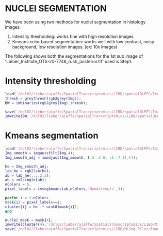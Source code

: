 
# NUCLEI SEGMENTATION

We have been using two methods for nuclei segmentation in histology images.
1) Intensity thesholding: works fine with high resolution images 
2) Kmeans color based segmentation: works well with low contrast, noisy background, low resolution images. (ex: 10x images)

The following shows both the segmentations for the 1st sub image of 'Lieber_Institute_OTS-20-7748_rush_posterior.tif' used is Step1.

# Intensity thresholding
```matlab
load('/dcl02/lieber/ajaffe/SpatialTranscriptomics/LIBD/spatialDLPFC/Images/Liebert_Institute_OTS-20-7748_rush_posterior_1.mat') %loads the image data variable Img
thresh = greythresh(rgb2grey(Img));
BW = imbinarize(rgb2grey(Img),thresh);

save('/dcl02/lieber/ajaffe/SpatialTranscriptomics/LIBD/spatialDLPFC/Images/Liebert_Institute_OTS-20-7748_rush_posterior_1_nucleisegmentation.mat','BW')
imwrite(BW,'/dcl02/lieber/ajaffe/SpatialTranscriptomics/LIBD/spatialDLPFC/Images/Liebert_Institute_OTS-20-7748_rush_posterior_1_nucleisegmentation.tif')
```
# Kmeans segmentation

```matlab
load('/dcl02/lieber/ajaffe/SpatialTranscriptomics/LIBD/spatialDLPFC/Images/Liebert_Institute_OTS-20-7748_rush_posterior_1.mat')
Img_smooth = imgaussfilt(Img,4);
Img_smooth_adj = imadjust(Img_smooth, [.2 .3 0; .6 .7 1],[]);

he = Img_smooth_adj;
lab_he = rgb2lab(he);
ab = lab_he(:,:,2:3);
ab = im2single(ab);
nColors = 5;
pixel_labels = imsegkmeans(ab,nColors,'NumAttempts',3);

parfor i = 1:nColors
mask{i} = pixel_labels==i;
cluster{i} = he .* uint8(mask{i});
end

nuclei_mask = mask{4};
imwrite(cluster{4},'/dcl02/lieber/ajaffe/SpatialTranscriptomics/LIBD/MiSeq_Pilot/Images/Raw/Lieber-Institute_OTS-20-7748_rush_posterior_1_cluster4Nuclei.tif') 
save('/dcl02/lieber/ajaffe/SpatialTranscriptomics/LIBD/MiSeq_Pilot/Images/Raw/Lieber-Institute_OTS-20-7748_rush_posterior_1_nucleisegmentation.mat','nuclei_mask')
```
